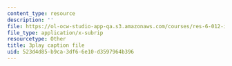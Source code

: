 ```yaml
---
content_type: resource
description: ''
file: https://ol-ocw-studio-app-qa.s3.amazonaws.com/courses/res-6-012-introduction-to-probability-spring-2018/523d4d85b9ca3df66e10d3597964b396_yqdcK6-9kv8.srt
file_type: application/x-subrip
resourcetype: Other
title: 3play caption file
uid: 523d4d85-b9ca-3df6-6e10-d3597964b396
---
```

